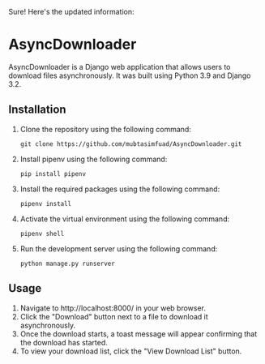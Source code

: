 Sure! Here's the updated information:

# AsyncDownloader

AsyncDownloader is a Django web application that allows users to download files asynchronously. It was built using Python 3.9 and Django 3.2.

## Installation

1. Clone the repository using the following command:

   ```
   git clone https://github.com/mubtasimfuad/AsyncDownloader.git
   ```

2. Install pipenv using the following command:

   ```
   pip install pipenv
   ```

3. Install the required packages using the following command:

   ```
   pipenv install
   ```

4. Activate the virtual environment using the following command:

   ```
   pipenv shell
   ```

5. Run the development server using the following command:

   ```
   python manage.py runserver
   ```

## Usage

1. Navigate to http://localhost:8000/ in your web browser.
2. Click the "Download" button next to a file to download it asynchronously.
3. Once the download starts, a toast message will appear confirming that the download has started.
4. To view your download list, click the "View Download List" button.

